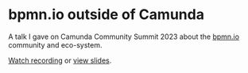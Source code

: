 # bpmn.io outside of Camunda

A talk I gave on Camunda Community Summit 2023 about the [bpmn.io](https://bpmn.io) community and eco-system.

[Watch recording](https://page.camunda.com/camunda-community-summit-2023-bpmnio-outside-of-camunda#main_content-module-4) or [view slides](./CCS_2023-bpmn-io-outside-of-camunda.pdf).